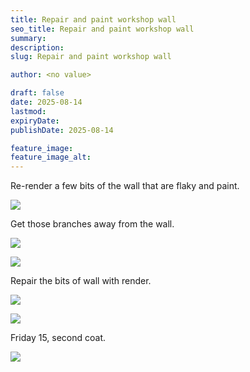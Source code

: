 ```yaml
---
title: Repair and paint workshop wall
seo_title: Repair and paint workshop wall
summary:
description:
slug: Repair and paint workshop wall

author: <no value>

draft: false
date: 2025-08-14
lastmod:
expiryDate:
publishDate: 2025-08-14

feature_image:
feature_image_alt:
---
```


Re-render a few bits of the wall that are flaky and paint.

![](/images/2840.jpeg )


Get those branches away from the wall.

![](/images/2841.jpeg )

![](/images/2845.jpeg )

Repair the bits of wall with render.

![](/images/2846.jpeg )

![](/images/2847.jpeg )

Friday 15, second coat.

![](/images/2876.jpeg )

